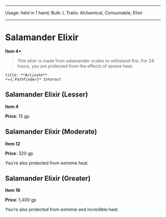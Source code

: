 
---
Usage: held in 1 hand;
Bulk: L
Traits: Alchemical, Consumable, Elixir

---

# Salamander Elixir

**Item 4+**

> This elixir is made from salamander scales to withstand fire. For 24 hours, you are protected from the effects of severe heat.

```ad-embed-ability
title: **Activate**
*⬻{.Pathfinder}* Interact 
```

## Salamander Elixir (Lesser)

**Item 4**

**Price**: 15 gp

## Salamander Elixir (Moderate)

**Item 12**

**Price**: 320 gp

You’re also protected from extreme heat.

## Salamander Elixir (Greater)

**Item 16**

**Price**: 1,400 gp

You’re also protected from extreme and incredible heat.
